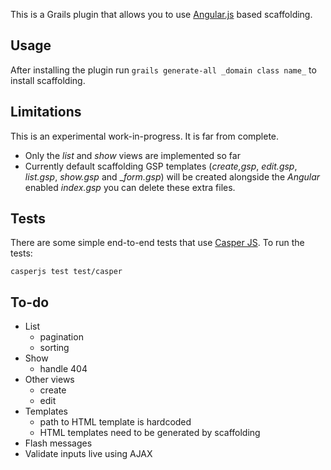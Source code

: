 This is a Grails plugin that allows you to use [Angular.js](http://angularjs.org/) based scaffolding.

## Usage

After installing the plugin run `grails generate-all _domain class name_` to install scaffolding.

## Limitations

This is an experimental work-in-progress. It is far from complete.

- Only the _list_ and _show_ views are implemented so far
- Currently default scaffolding GSP templates (_create,gsp_, _edit.gsp_, _list.gsp_, _show.gsp_ and __form.gsp_) will be created alongside the _Angular_ enabled _index.gsp_ you can delete these extra files.

## Tests

There are some simple end-to-end tests that use [Casper JS](http://casperjs.org/). To run the tests:

	casperjs test test/casper

## To-do

- List
    - pagination
    - sorting
- Show
	- handle 404
- Other views
    - create
    - edit
- Templates
    - path to HTML template is hardcoded
    - HTML templates need to be generated by scaffolding
- Flash messages
- Validate inputs live using AJAX
